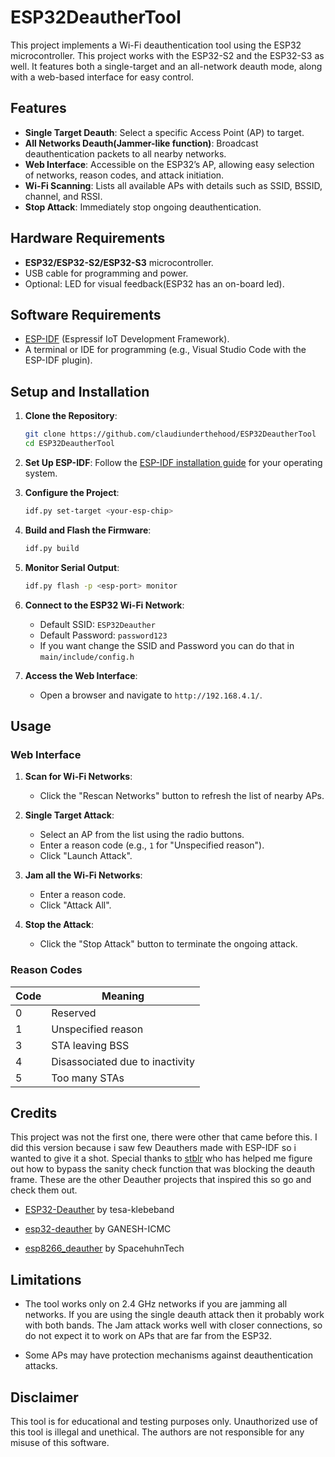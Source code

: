 # ESP32DeautherTool

This project implements a Wi-Fi deauthentication tool using the ESP32 microcontroller. This project works with the ESP32-S2 and the ESP32-S3 as well. It features both a single-target and an all-network deauth mode, along with a web-based interface for easy control.

## Features

- **Single Target Deauth**: Select a specific Access Point (AP) to target.
- **All Networks Deauth(Jammer-like function)**: Broadcast deauthentication packets to all nearby networks.
- **Web Interface**: Accessible on the ESP32’s AP, allowing easy selection of networks, reason codes, and attack initiation.
- **Wi-Fi Scanning**: Lists all available APs with details such as SSID, BSSID, channel, and RSSI.
- **Stop Attack**: Immediately stop ongoing deauthentication.

## Hardware Requirements

- **ESP32/ESP32-S2/ESP32-S3** microcontroller.
- USB cable for programming and power.
- Optional: LED for visual feedback(ESP32 has an on-board led).

## Software Requirements

- [ESP-IDF](https://docs.espressif.com/projects/esp-idf/en/latest/esp-idf-get-started/) (Espressif IoT Development Framework).
- A terminal or IDE for programming (e.g., Visual Studio Code with the ESP-IDF plugin).

## Setup and Installation

1. **Clone the Repository**:
   ```bash
   git clone https://github.com/claudiunderthehood/ESP32DeautherTool
   cd ESP32DeautherTool
   ```

2. **Set Up ESP-IDF**:
   Follow the [ESP-IDF installation guide](https://docs.espressif.com/projects/esp-idf/en/latest/esp-idf-get-started/) for your operating system.

3. **Configure the Project**:
   ```bash
   idf.py set-target <your-esp-chip>
   ```

4. **Build and Flash the Firmware**:
   ```bash
   idf.py build
   ```

5. **Monitor Serial Output**:
   ```bash
   idf.py flash -p <esp-port> monitor
   ```

6. **Connect to the ESP32 Wi-Fi Network**:
   - Default SSID: `ESP32Deauther`
   - Default Password: `password123`
   - If you want change the SSID and Password you can do that in `main/include/config.h`

7. **Access the Web Interface**:
   - Open a browser and navigate to `http://192.168.4.1/`.

## Usage

### Web Interface

1. **Scan for Wi-Fi Networks**:
   - Click the "Rescan Networks" button to refresh the list of nearby APs.

2. **Single Target Attack**:
   - Select an AP from the list using the radio buttons.
   - Enter a reason code (e.g., `1` for "Unspecified reason").
   - Click "Launch Attack".

3. **Jam all the Wi-Fi Networks**:
   - Enter a reason code.
   - Click "Attack All".

4. **Stop the Attack**:
   - Click the "Stop Attack" button to terminate the ongoing attack.

### Reason Codes

| Code | Meaning                |
|------|------------------------|
| 0    | Reserved               |
| 1    | Unspecified reason     |
| 3    | STA leaving BSS        |
| 4    | Disassociated due to inactivity |
| 5    | Too many STAs          |

## Credits

This project was not the first one, there were other that came before this. I did this version because i saw few Deauthers made with ESP-IDF so i wanted to give it a shot. Special thanks to [stblr](https://github.com/JulianStiebler) who has helped me figure out how to bypass the sanity check function that was blocking the deauth frame. These are the other Deauther projects that inspired this so go and check them out.

- [ESP32-Deauther](https://github.com/tesa-klebeband/ESP32-Deauther) by tesa-klebeband

- [esp32-deauther](https://github.com/GANESH-ICMC/esp32-deauther) by GANESH-ICMC

- [esp8266_deauther](https://github.com/spacehuhntech/esp8266_deauther) by SpacehuhnTech


## Limitations

- The tool works only on 2.4 GHz networks if you are jamming all networks. If you are using the single deauth attack then it probably work with both bands. The Jam attack works well with closer connections, so do not expect it to work on APs that are far from the ESP32.

- Some APs may have protection mechanisms against deauthentication attacks.

## Disclaimer

This tool is for educational and testing purposes only. Unauthorized use of this tool is illegal and unethical. The authors are not responsible for any misuse of this software.

